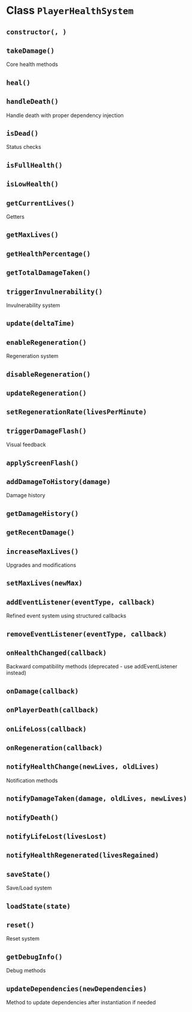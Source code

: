 # Class `PlayerHealthSystem`

## `constructor(, )`

## `takeDamage()`

Core health methods

## `heal()`

## `handleDeath()`

Handle death with proper dependency injection

## `isDead()`

Status checks

## `isFullHealth()`

## `isLowHealth()`

## `getCurrentLives()`

Getters

## `getMaxLives()`

## `getHealthPercentage()`

## `getTotalDamageTaken()`

## `triggerInvulnerability()`

Invulnerability system

## `update(deltaTime)`

## `enableRegeneration()`

Regeneration system

## `disableRegeneration()`

## `updateRegeneration()`

## `setRegenerationRate(livesPerMinute)`

## `triggerDamageFlash()`

Visual feedback

## `applyScreenFlash()`

## `addDamageToHistory(damage)`

Damage history

## `getDamageHistory()`

## `getRecentDamage()`

## `increaseMaxLives()`

Upgrades and modifications

## `setMaxLives(newMax)`

## `addEventListener(eventType, callback)`

Refined event system using structured callbacks

## `removeEventListener(eventType, callback)`

## `onHealthChanged(callback)`

Backward compatibility methods (deprecated - use addEventListener instead)

## `onDamage(callback)`

## `onPlayerDeath(callback)`

## `onLifeLoss(callback)`

## `onRegeneration(callback)`

## `notifyHealthChange(newLives, oldLives)`

Notification methods

## `notifyDamageTaken(damage, oldLives, newLives)`

## `notifyDeath()`

## `notifyLifeLost(livesLost)`

## `notifyHealthRegenerated(livesRegained)`

## `saveState()`

Save/Load system

## `loadState(state)`

## `reset()`

Reset system

## `getDebugInfo()`

Debug methods

## `updateDependencies(newDependencies)`

Method to update dependencies after instantiation if needed